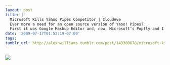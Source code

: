 ```yaml
---
layout: post
title: |-
  Microsoft Kills Yahoo Pipes Competitor | CloudAve
  Ever more a need for an open source version of Yaoo! Pipes?
  First it was Google Mashup Editor and, now, Microsoft’s Popfly and I hope Yahoo Pipes stay in the game. With Yahoo Pipes, the impact will be much more severe than Popfly as many people have taken advantage of Yahoo Pipes to optimize their workflow. 
date: '2009-07-17T01:52:19-07:00'
tags: 
tumblr_url: http://alexhwilliams.tumblr.com/post/143380678/microsoft-kills-yahoo-pipes-competitor-cloudave
---
```

<img src="http://www.tumblr.com/photo/1280/alexhwilliams/143380678/1/EXq6qISREq07uxa0le1EEE4G"/>
